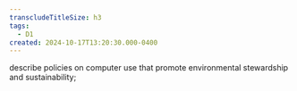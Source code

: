 ```yaml
---
transcludeTitleSize: h3
tags:
  - D1
created: 2024-10-17T13:20:30.000-0400
---
```

describe policies on computer use that promote environmental stewardship and sustainability;